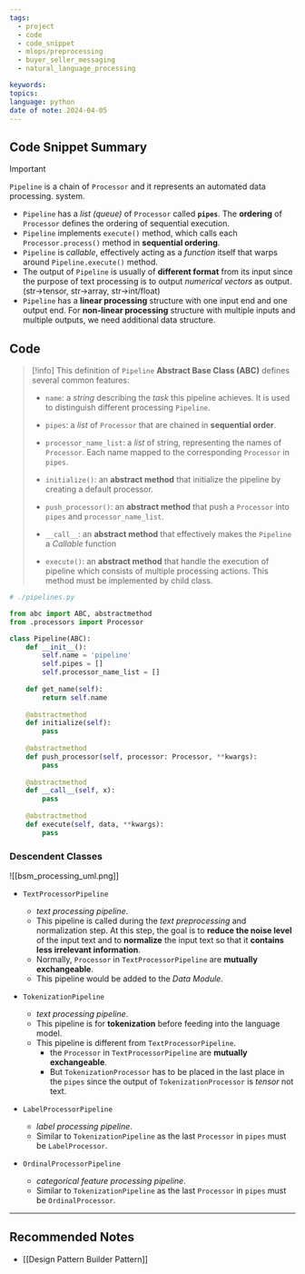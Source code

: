 ```yaml
---
tags:
  - project
  - code
  - code_snippet
  - mlops/preprocessing
  - buyer_seller_messaging
  - natural_language_processing

keywords: 
topics: 
language: python
date of note: 2024-04-05
---
```


## Code Snippet Summary

>[!important]
>`Pipeline` is a chain of `Processor` and it represents an automated data processing. system.
>- `Pipeline` has a *list (queue)* of `Processor` called **`pipes`**. The **ordering** of `Processor` defines the ordering of sequential execution.
>- `Pipeline` implements `execute()` method, which calls each `Processor.process()` method in **sequential ordering**.
>- `Pipeline` is *callable*, effectively acting as a *function* itself that warps around `Pipeline.execute()` method.
>- The output of `Pipeline` is usually of **different format** from its input since the purpose of text processing is to output *numerical vectors* as output. (str->tensor, str->array, str->int/float) 
>- `Pipeline` has a **linear processing** structure with one input end and one output end. For **non-linear processing** structure with multiple inputs and multiple outputs, we need additional data structure. 

## Code


>[!info]
>This definition of `Pipeline`  **Abstract Base Class (ABC)** defines several common features:
>- `name`: a *string* describing the *task* this pipeline achieves. It is used to distinguish different processing `Pipeline`.
>  
>- `pipes`: a *list* of `Processor` that are chained in **sequential order**.
>  
>- `processor_name_list`: a *list* of string, representing the names of `Processor`. Each name mapped to the corresponding `Processor` in `pipes`.
>  
>- `initialize()`: an **abstract method** that initialize the pipeline by creating a default processor.
>  
>- `push_processor()`: an **abstract method** that push a `Processor` into `pipes` and `processor_name_list`.
>    
>- `__call__`: an **abstract method** that effectively makes the `Pipeline` a *Callable* function
>  
>- `execute()`: an **abstract method** that handle the execution of pipeline which consists of multiple processing actions. This method must be implemented by child class.


```python
# ./pipelines.py

from abc import ABC, abstractmethod
from .processors import Processor

class Pipeline(ABC):
    def __init__():
        self.name = 'pipeline'
        self.pipes = []
        self.processor_name_list = []
        
    def get_name(self):
        return self.name
    
    @abstractmethod
    def initialize(self):
        pass
        
    @abstractmethod
    def push_processor(self, processor: Processor, **kwargs):
	    pass
	    
    @abstractmethod
    def __call__(self, x):
        pass
    
    @abstractmethod
    def execute(self, data, **kwargs):
        pass
```

### Descendent Classes 

![[bsm_processing_uml.png]]

- `TextProcessorPipeline`
	- *text processing pipeline*.
	- This pipeline is called during the *text preprocessing* and normalization step. At this step, the goal is to **reduce the noise level** of the input text and to **normalize** the input text so that it **contains less irrelevant information**.
	- Normally, `Processor` in `TextProcessorPipeline` are **mutually exchangeable**. 
	- This pipeline would be added to the *Data Module*. 
	  
- `TokenizationPipeline`
	- *text processing pipeline*.
	- This pipeline is for **tokenization** before feeding into the language model.
	- This pipeline is different from `TextProcessorPipeline`.
		- the `Processor` in `TextProcessorPipeline` are **mutually exchangeable**. 
		- But `TokenizationProcessor` has to be placed in the last place in the `pipes` since the output of `TokenizationProcessor` is *tensor* not text.
	  
- `LabelProcessorPipeline`
	- *label processing pipeline*.
	- Similar to `TokenizationPipeline` as the last `Processor` in `pipes` must be `LabelProcessor`.
	  
- `OrdinalProcessorPipeline`
	- *categorical feature processing pipeline*.
	- Similar to `TokenizationPipeline` as the last `Processor` in `pipes` must be `OrdinalProcessor`.



-----------
##  Recommended Notes

- [[Design Pattern Builder Pattern]]